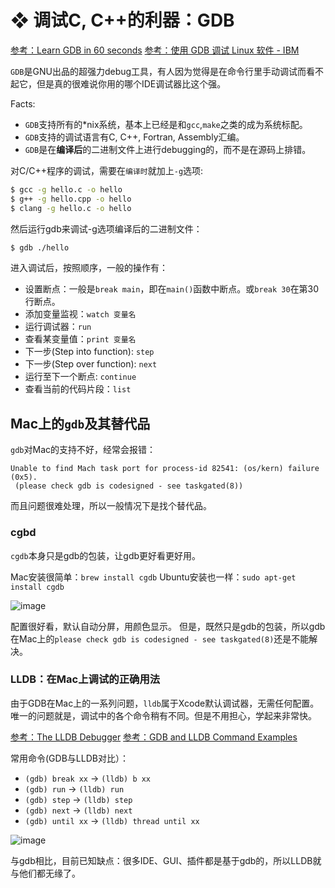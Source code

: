 # ❖ 调试C, C++的利器：GDB

[参考：Learn GDB in 60 seconds](https://www.youtube.com/watch?v=mfmXcbiRs0E&index=6&list=PL9IEJIKnBJjG5H0ylFAzpzs9gSmW_eICB)
[参考：使用 GDB 调试 Linux 软件 - IBM](https://www.ibm.com/developerworks/cn/linux/sdk/gdb/index.html)

`GDB`是GNU出品的超强力debug工具，有人因为觉得是在命令行里手动调试而看不起它，但是真的很难说你用的哪个IDE调试器比这个强。

Facts:
- `GDB`支持所有的*nix系统，基本上已经是和`gcc`,`make`之类的成为系统标配。
- `GDB`支持的调试语言有C, C++, Fortran, Assembly汇编。
- `GDB`是在**编译后**的二进制文件上进行debugging的，而不是在源码上排错。

对C/C++程序的调试，需要在`编译时`就加上`-g`选项:
```sh
$ gcc -g hello.c -o hello
$ g++ -g hello.cpp -o hello
$ clang -g hello.c -o hello
```

然后运行gdb来调试-g选项编译后的二进制文件：
```sh
$ gdb ./hello
```

进入调试后，按照顺序，一般的操作有：
- 设置断点：一般是`break main`，即在`main()`函数中断点。或`break 30`在第30行断点。
- 添加变量监视：`watch 变量名`
- 运行调试器：`run`
- 查看某变量值：`print 变量名`
- 下一步(Step into function): `step`
- 下一步(Step over function): `next`
- 运行至下一个断点: `continue`
- 查看当前的代码片段：`list`



## Mac上的`gdb`及其替代品

`gdb`对Mac的支持不好，经常会报错：
```
Unable to find Mach task port for process-id 82541: (os/kern) failure (0x5).
 (please check gdb is codesigned - see taskgated(8))
```
而且问题很难处理，所以一般情况下是找个替代品。

### cgbd

`cgdb`本身只是gdb的包装，让gdb更好看更好用。

Mac安装很简单：`brew install cgdb`
Ubuntu安装也一样：`sudo apt-get install cgdb`

![image](https://user-images.githubusercontent.com/14041622/51918224-187c6300-241c-11e9-9502-35f58df38e6b.png)

配置很好看，默认自动分屏，用颜色显示。
但是，既然只是gdb的包装，所以gdb在Mac上的`please check gdb is codesigned - see taskgated(8)`还是不能解决。

### LLDB：在Mac上调试的正确用法

由于GDB在Mac上的一系列问题，`lldb`属于Xcode默认调试器，无需任何配置。
唯一的问题就是，调试中的各个命令稍有不同。但是不用担心，学起来非常快。

[参考：The LLDB Debugger](https://lldb.llvm.org/lldb-gdb.html)
[参考：GDB and LLDB Command Examples](https://developer.apple.com/library/archive/documentation/IDEs/Conceptual/gdb_to_lldb_transition_guide/document/lldb-command-examples.html)

常用命令(GDB与LLDB对比）：
- `(gdb) break xx` -> `(lldb) b xx`
- `(gdb) run` -> `(lldb) run`
- `(gdb) step` -> `(lldb) step`
- `(gdb) next` -> `(lldb) next`
- `(gdb) until xx` -> `(lldb) thread until xx`

![image](https://user-images.githubusercontent.com/14041622/51920419-511e3b80-2420-11e9-845d-3933e7032358.png)


与gdb相比，目前已知缺点：很多IDE、GUI、插件都是基于gdb的，所以LLDB就与他们都无缘了。
